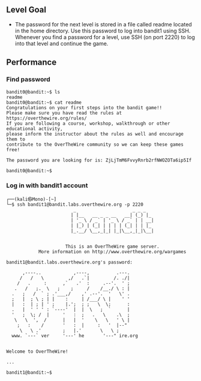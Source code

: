 ## Level Goal
- The password for the next level is stored in a file called readme located in the home directory. Use this password to log into bandit1 using SSH. Whenever you find a password for a level, use SSH (on port 2220) to log into that level and continue the game.

## Performance
### Find password
    bandit0@bandit:~$ ls
    readme
    bandit0@bandit:~$ cat readme
    Congratulations on your first steps into the bandit game!!
    Please make sure you have read the rules at https://overthewire.org/rules/
    If you are following a course, workshop, walkthrough or other educational activity,
    please inform the instructor about the rules as well and encourage them to
    contribute to the OverTheWire community so we can keep these games free!
    
    The password you are looking for is: ZjLjTmM6FvvyRnrb2rfNWOZOTa6ip5If
    
    bandit0@bandit:~$ 

### Log in with bandit1 account
    ┌──(kali㉿Mono)-[~]
    └─$ ssh bandit1@bandit.labs.overthewire.org -p 2220
                             _                     _ _ _   
                            | |__   __ _ _ __   __| (_) |_ 
                            | '_ \ / _` | '_ \ / _` | | __|
                            | |_) | (_| | | | | (_| | | |_ 
                            |_.__/ \__,_|_| |_|\__,_|_|\__|
                                                           
    
                          This is an OverTheWire game server. 
                More information on http://www.overthewire.org/wargames
    
    bandit1@bandit.labs.overthewire.org's password: 
    
          ,----..            ,----,          .---.
         /   /   \         ,/   .`|         /. ./|
        /   .     :      ,`   .'  :     .--'.  ' ;
       .   /   ;.  \   ;    ;     /    /__./ \ : |
      .   ;   /  ` ; .'___,/    ,' .--'.  '   \' .
      ;   |  ; \ ; | |    :     | /___/ \ |    ' '
      |   :  | ; | ' ;    |.';  ; ;   \  \;      :
      .   |  ' ' ' : `----'  |  |  \   ;  `      |
      '   ;  \; /  |     '   :  ;   .   \    .\  ;
       \   \  ',  /      |   |  '    \   \   ' \ |
        ;   :    /       '   :  |     :   '  |--"
         \   \ .'        ;   |.'       \   \ ;
      www. `---` ver     '---' he       '---" ire.org
    
    
    Welcome to OverTheWire!
    
    ...
    
    bandit1@bandit:~$
    
